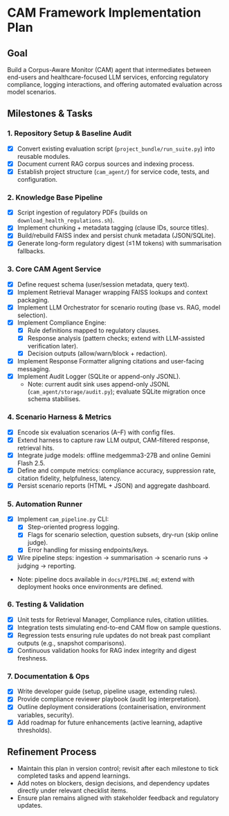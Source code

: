 CAM Framework Implementation Plan
=================================

Goal
----
Build a Corpus-Aware Monitor (CAM) agent that intermediates between end-users and healthcare-focused LLM services, enforcing regulatory compliance, logging interactions, and offering automated evaluation across model scenarios.

Milestones & Tasks
------------------

### 1. Repository Setup & Baseline Audit
- [x] Convert existing evaluation script (`project_bundle/run_suite.py`) into reusable modules.
- [x] Document current RAG corpus sources and indexing process.
- [x] Establish project structure (`cam_agent/`) for service code, tests, and configuration.

### 2. Knowledge Base Pipeline
- [x] Script ingestion of regulatory PDFs (builds on `download_health_regulations.sh`).
- [x] Implement chunking + metadata tagging (clause IDs, source titles).
- [x] Build/rebuild FAISS index and persist chunk metadata (JSON/SQLite).
- [x] Generate long-form regulatory digest (≤1 M tokens) with summarisation fallbacks.

### 3. Core CAM Agent Service
- [x] Define request schema (user/session metadata, query text).
- [x] Implement Retrieval Manager wrapping FAISS lookups and context packaging.
- [x] Implement LLM Orchestrator for scenario routing (base vs. RAG, model selection).
- [x] Implement Compliance Engine:
  - [x] Rule definitions mapped to regulatory clauses.
  - [x] Response analysis (pattern checks; extend with LLM-assisted verification later).
  - [x] Decision outputs (allow/warn/block + redaction).
- [x] Implement Response Formatter aligning citations and user-facing messaging.
- [x] Implement Audit Logger (SQLite or append-only JSONL).
  - Note: current audit sink uses append-only JSONL (`cam_agent/storage/audit.py`); evaluate SQLite migration once schema stabilises.

### 4. Scenario Harness & Metrics
- [x] Encode six evaluation scenarios (A–F) with config files.
- [x] Extend harness to capture raw LLM output, CAM-filtered response, retrieval hits.
- [x] Integrate judge models: offline medgemma3-27B and online Gemini Flash 2.5.
- [x] Define and compute metrics: compliance accuracy, suppression rate, citation fidelity, helpfulness, latency.
- [x] Persist scenario reports (HTML + JSON) and aggregate dashboard.

### 5. Automation Runner
- [x] Implement `cam_pipeline.py` CLI:
  - [x] Step-oriented progress logging.
  - [x] Flags for scenario selection, question subsets, dry-run (skip online judge).
  - [x] Error handling for missing endpoints/keys.
- [x] Wire pipeline steps: ingestion → summarisation → scenario runs → judging → reporting.
- Note: pipeline docs available in `docs/PIPELINE.md`; extend with deployment hooks once environments are defined.

### 6. Testing & Validation
- [x] Unit tests for Retrieval Manager, Compliance rules, citation utilities.
- [x] Integration tests simulating end-to-end CAM flow on sample questions.
- [x] Regression tests ensuring rule updates do not break past compliant outputs (e.g., snapshot comparisons).
- [x] Continuous validation hooks for RAG index integrity and digest freshness.

### 7. Documentation & Ops
- [x] Write developer guide (setup, pipeline usage, extending rules).
- [x] Provide compliance reviewer playbook (audit log interpretation).
- [x] Outline deployment considerations (containerisation, environment variables, security).
- [x] Add roadmap for future enhancements (active learning, adaptive thresholds).

Refinement Process
------------------
- Maintain this plan in version control; revisit after each milestone to tick completed tasks and append learnings.
- Add notes on blockers, design decisions, and dependency updates directly under relevant checklist items.
- Ensure plan remains aligned with stakeholder feedback and regulatory updates.
